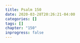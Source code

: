 ```yaml
---
title: Psalm 150
date: 2020-03-28T20:26:21-04:00
categories: []
tags: []
chapter: "150"
inprogress: false
---
```


